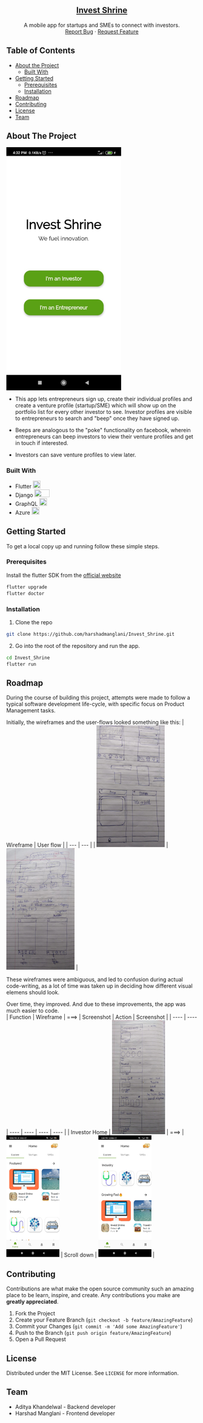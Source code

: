 
<br />
<p align="center">
  <a href="https://github.com/harshadmanglani/Invest_Shrine">
  <h2 align="center">Invest Shrine</h2>
  </a>

  <p align="center">
    A mobile app for startups and SMEs to connect with investors.
    <br />
    <a href="https://github.com/harshadmanglani/Invest_Shrine/issues">Report Bug</a>
    ·
    <a href="https://github.com/harshadmanglani/Invest_Shrine/issues">Request Feature</a>
  </p>
</p>



<!-- TABLE OF CONTENTS -->
## Table of Contents

* [About the Project](#about-the-project)
  * [Built With](#built-with)
* [Getting Started](#getting-started)
  * [Prerequisites](#prerequisites)
  * [Installation](#installation)
* [Roadmap](#roadmap)
* [Contributing](#contributing)
* [License](#license)
* [Team](#team)



<!-- ABOUT THE PROJECT -->
## About The Project

<img align="center" src="https://github.com/harshadmanglani/Assets/raw/master/route.jpeg" height="640" width="303">

* This app lets entrepreneurs sign up, create their individual profiles and create a venture profile (startup/SME) which will show up on the portfolio list for every other investor to see.
Investor profiles are visible to entrepreneurs to search and "beep" once they have signed up.

* Beeps are analogous to the "poke" functionality on facebook, wherein entrepreneurs can beep investors to view their venture profiles and get in touch if interested.

* Investors can save venture profiles to view later.

### Built With

* Flutter <img src="https://miro.medium.com/max/1000/1*ilC2Aqp5sZd1wi0CopD1Hw.png" height="20" width="20">
* Django <img src="https://miro.medium.com/max/2400/1*HVKOLLX7wprRbHTl2IPDcQ.png" height="20" width="40">
* GraphQL <img src="https://upload.wikimedia.org/wikipedia/commons/thumb/1/17/GraphQL_Logo.svg/1024px-GraphQL_Logo.svg.png" height="20" width="20">
* Azure <img src="https://lh3.googleusercontent.com/proxy/ICJ_6eA8XBJttsn8kOXALeZwoPwva0kzrcEuzLHrMF5QQSqOI0F-Dw6DVTxrLBYb78X-xt66DL3dnc4XLjPCvRQ0qYjU2d3-eU-Vicj49d6Ym93Ya9E" height ="20" width="20"> 



<!-- GETTING STARTED -->
## Getting Started

To get a local copy up and running follow these simple steps.

### Prerequisites

Install the flutter SDK from the <a href="http://flutter.io/">official website</a>

```sh
flutter upgrade
flutter doctor
```

### Installation

1. Clone the repo
```sh
git clone https://github.com/harshadmanglani/Invest_Shrine.git
```
2. Go into the root of the repository and run the app.
```sh
cd Invest_Shrine
flutter run
```

<!-- ROADMAP -->
## Roadmap

During the course of building this project, attempts were made to follow a typical software development life-cycle, with specific focus on Product Management tasks.

Initially, the wireframes and the user-flows looked something like this:
| Wireframe | User flow |
| --- | --- |
| <img src="https://github.com/harshadmanglani/Assets/raw/master/inv-home-init.jpeg" height="320" width="180"> | <img src="https://github.com/harshadmanglani/Assets/raw/master/user-flow.jpeg" height="320" width="180"> |

These wireframes were ambiguous, and led to confusion during actual code-writing, as a lot of time was taken up in deciding how different visual elemens should look.

Over time, they improved. And due to these improvements, the app was much easier to code.
</br>
| Function | Wireframe | ===> | Screenshot | Action | Screenshot |
| ---- | ---- | ---- | ---- | ---- | ---- |
| Investor Home | <img src="https://github.com/harshadmanglani/Assets/raw/master/inv-home-updated.jpeg" height="300" width="140"> | ===> | <img src="https://github.com/harshadmanglani/Assets/raw/master/inv-home-1.jpeg" height="320" width="140"> | Scroll down | <img src="https://github.com/harshadmanglani/Assets/raw/master/inv-home-sd.jpeg" height="320" width="140"> |
<!-- 
|<img src="https://github.com/harshadmanglani/Assets/raw/master/inv-home-updated.jpeg" height="300" width="140">|<img src="https://github.com/harshadmanglani/Assets/raw/master/inv-home-updated-2.jpeg" height="300" width="140"> | <img src="https://github.com/harshadmanglani/Assets/raw/master/search-wireframe.jpeg" height="100" width="140"> | <img src="https://github.com/harshadmanglani/Assets/raw/master/inv-reg-1%2C2.jpeg" height="300" width="140"> | <img src="https://github.com/harshadmanglani/Assets/raw/master/inv-reg-3%2C4.jpeg" height="300" width="140">
| Converted to ⬇️| Converted to ⬇️| Converted to ⬇️| Converted to ⬇️| Converted to ⬇️|
| <img src="https://github.com/harshadmanglani/Assets/raw/master/inv-home-1.jpeg" height="320" width="140"> | <img src="https://github.com/harshadmanglani/Assets/raw/master/inv-home-2.jpeg" height="320" width="140"> | <img src="https://github.com/harshadmanglani/Assets/raw/master/inv-search-entrepreneurs.jpeg" height="320" width="140"> | <img src="https://github.com/harshadmanglani/Assets/raw/master/inv-reg-1.jpeg" height="320" width="140"> | <img src="https://github.com/harshadmanglani/Assets/raw/master/inv-reg-3.jpeg" height="320" width="140"> |
|             |            |            |            |             |
| Scroll down | Tab switch | Tab switch | Tab switch | Scroll down |
|             |            |            |            |             |
| <img src="https://github.com/harshadmanglani/Assets/raw/master/inv-home-sd.jpeg" height="320" width="140"> | <img src="https://github.com/harshadmanglani/Assets/raw/master/inv-home-sme.jpeg" height="320" width="140"> | <img src="https://github.com/harshadmanglani/Assets/raw/master/inv-search-startups.jpeg" height="320" width="140"> | <img src="https://github.com/harshadmanglani/Assets/raw/master/inv-reg-2.jpeg" height="320" width="140"> | <img src="https://github.com/harshadmanglani/Assets/raw/master/inv-reg-4.jpeg" height="320" width="140"> | -->

## Contributing

Contributions are what make the open source community such an amazing place to be learn, inspire, and create. Any contributions you make are **greatly appreciated**.

1. Fork the Project
2. Create your Feature Branch (`git checkout -b feature/AmazingFeature`)
3. Commit your Changes (`git commit -m 'Add some AmazingFeature'`)
4. Push to the Branch (`git push origin feature/AmazingFeature`)
5. Open a Pull Request



<!-- LICENSE -->
## License

Distributed under the MIT License. See `LICENSE` for more information.


<!-- ACKNOWLEDGEMENTS -->
## Team

* Aditya Khandelwal - Backend developer
* Harshad Manglani - Frontend developer